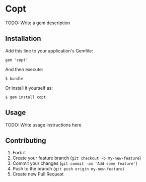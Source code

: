 # Copt

TODO: Write a gem description

## Installation

Add this line to your application's Gemfile:

    gem 'copt'

And then execute:

    $ bundle

Or install it yourself as:

    $ gem install copt

## Usage

TODO: Write usage instructions here

## Contributing

1. Fork it
2. Create your feature branch (`git checkout -b my-new-feature`)
3. Commit your changes (`git commit -am 'Add some feature'`)
4. Push to the branch (`git push origin my-new-feature`)
5. Create new Pull Request
